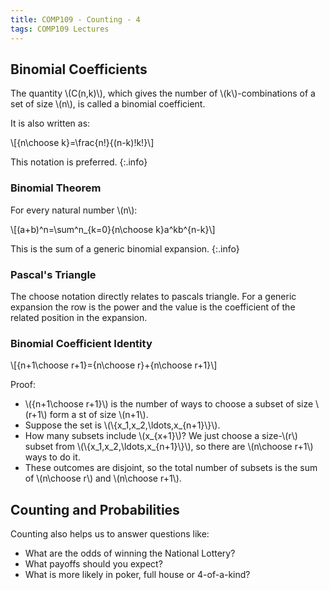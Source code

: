 ```yaml
---
title: COMP109 - Counting - 4
tags: COMP109 Lectures
---
```

## Binomial Coefficients
The quantity &#92;(C(n,k)&#92;), which gives the number of &#92;(k&#92;)-combinations of a set of size &#92;(n&#92;), is called a binomial coefficient.

It is also written as:

&#92;[{n\choose k}=\frac{n!}{(n-k)!k!}&#92;]

This notation is preferred.
{:.info}

### Binomial Theorem
For every natural number &#92;(n&#92;):

&#92;[(a+b)^n=\sum^n&#95;&#123;k=0}{n\choose k}a^kb^{n-k}&#92;]

This is the sum of a generic binomial expansion.
{:.info}

### Pascal's Triangle
The choose notation directly relates to pascals triangle. For a generic expansion the row is the power and the value is the coefficient of the related position in the expansion.

### Binomial Coefficient Identity

&#92;[{n+1\choose r+1}={n\choose r}+{n\choose r+1}&#92;]

Proof:

* &#92;({n+1\choose r+1}&#92;) is the number of ways to choose a subset of size &#92;(r+1&#92;) form a st of size &#92;(n+1&#92;).
* Suppose the set is &#92;(&#92;{x_1,x_2,\ldots,x&#95;&#123;n+1}&#92;}&#92;).
* How many subsets include &#92;(x&#95;&#123;x+1}&#92;)? We just choose a size-&#92;(r&#92;) subset from &#92;(&#92;{x_1,x_2,\ldots,x&#95;&#123;n+1}&#92;}&#92;), so there are &#92;(n\choose r+1&#92;) ways to do it.
* These outcomes are disjoint, so the total number of subsets is the sum of &#92;(n\choose r&#92;) and &#92;(n\choose r+1&#92;).

## Counting and Probabilities
Counting also helps us to answer questions like:

* What are the odds of winning the National Lottery?
* What payoffs should you expect?
* What is more likely in poker, full house or 4-of-a-kind? 	
